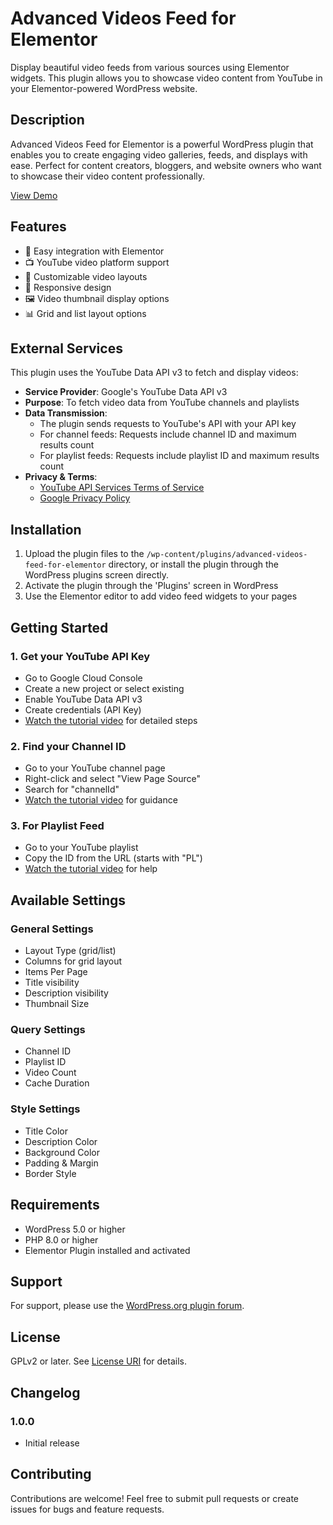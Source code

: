 # Advanced Videos Feed for Elementor

Display beautiful video feeds from various sources using Elementor widgets. This plugin allows you to showcase video content from YouTube in your Elementor-powered WordPress website.

## Description

Advanced Videos Feed for Elementor is a powerful WordPress plugin that enables you to create engaging video galleries, feeds, and displays with ease. Perfect for content creators, bloggers, and website owners who want to showcase their video content professionally.

[View Demo](https://lonelytime.s3-tastewp.com/advance-video-feed-for-elementor/)


## Features

- 🎯 Easy integration with Elementor
- 📺 YouTube video platform support
- 🎨 Customizable video layouts
- 📱 Responsive design
- 🖼️ Video thumbnail display options
- 📊 Grid and list layout options

## External Services

This plugin uses the YouTube Data API v3 to fetch and display videos:

- **Service Provider**: Google's YouTube Data API v3
- **Purpose**: To fetch video data from YouTube channels and playlists
- **Data Transmission**: 
  - The plugin sends requests to YouTube's API with your API key
  - For channel feeds: Requests include channel ID and maximum results count
  - For playlist feeds: Requests include playlist ID and maximum results count
- **Privacy & Terms**:
  - [YouTube API Services Terms of Service](https://developers.google.com/youtube/terms/api-services-terms-of-service)
  - [Google Privacy Policy](https://policies.google.com/privacy)

## Installation

1. Upload the plugin files to the `/wp-content/plugins/advanced-videos-feed-for-elementor` directory, or install the plugin through the WordPress plugins screen directly.
2. Activate the plugin through the 'Plugins' screen in WordPress
3. Use the Elementor editor to add video feed widgets to your pages

## Getting Started

### 1. Get your YouTube API Key
- Go to Google Cloud Console
- Create a new project or select existing
- Enable YouTube Data API v3
- Create credentials (API Key)
- [Watch the tutorial video](https://www.youtube.com/watch?v=EPeDTRNKAVo) for detailed steps

### 2. Find your Channel ID
- Go to your YouTube channel page
- Right-click and select "View Page Source"
- Search for "channelId"
- [Watch the tutorial video](https://www.youtube.com/watch?v=3mrKjzrIiq4) for guidance

### 3. For Playlist Feed
- Go to your YouTube playlist
- Copy the ID from the URL (starts with "PL")
- [Watch the tutorial video](https://www.youtube.com/watch?v=Irz1mN_duAU) for help

## Available Settings

### General Settings
- Layout Type (grid/list)
- Columns for grid layout
- Items Per Page
- Title visibility
- Description visibility
- Thumbnail Size

### Query Settings
- Channel ID
- Playlist ID
- Video Count
- Cache Duration

### Style Settings
- Title Color
- Description Color
- Background Color
- Padding & Margin
- Border Style

## Requirements

- WordPress 5.0 or higher
- PHP 8.0 or higher
- Elementor Plugin installed and activated

## Support

For support, please use the [WordPress.org plugin forum](https://wordpress.org/support/plugin/advanced-videos-feed-for-elementor/).

## License

GPLv2 or later. See [License URI](https://www.gnu.org/licenses/gpl-2.0.html) for details.

## Changelog

### 1.0.0
- Initial release

## Contributing

Contributions are welcome! Feel free to submit pull requests or create issues for bugs and feature requests.
